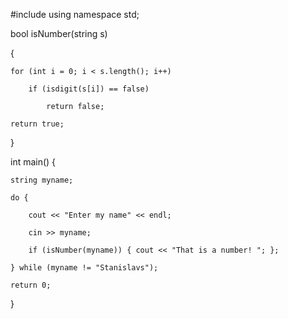 
#include <iostream>
using namespace std;

bool isNumber(string s)

{

	for (int i = 0; i < s.length(); i++)

		if (isdigit(s[i]) == false)

			return false;

	return true;

}

int main() {

	string myname;

	do {

		cout << "Enter my name" << endl;

		cin >> myname;

		if (isNumber(myname)) { cout << "That is a number! "; };

	} while (myname != "Stanislavs");

	return 0;

}
